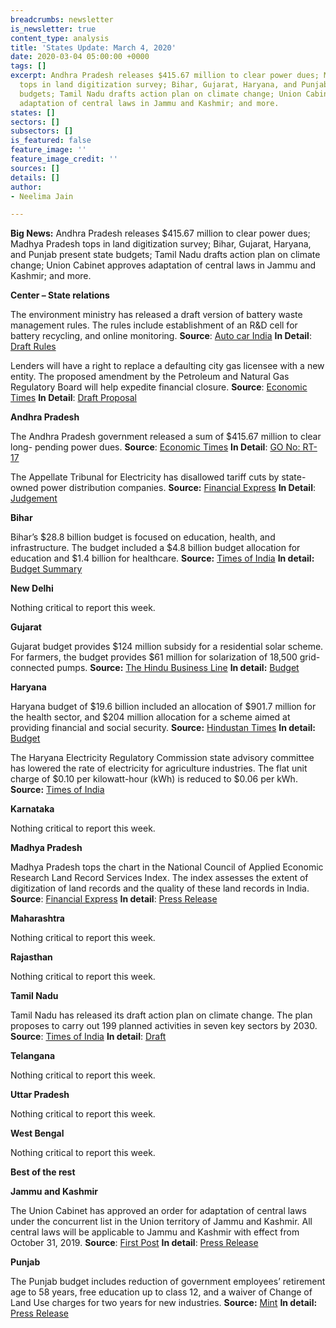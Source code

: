 ```yaml
---
breadcrumbs: newsletter
is_newsletter: true
content_type: analysis
title: 'States Update: March 4, 2020'
date: 2020-03-04 05:00:00 +0000
tags: []
excerpt: Andhra Pradesh releases $415.67 million to clear power dues; Madhya Pradesh
  tops in land digitization survey; Bihar, Gujarat, Haryana, and Punjab present state
  budgets; Tamil Nadu drafts action plan on climate change; Union Cabinet approves
  adaptation of central laws in Jammu and Kashmir; and more.
states: []
sectors: []
subsectors: []
is_featured: false
feature_image: ''
feature_image_credit: ''
sources: []
details: []
author:
- Neelima Jain

---
```

**Big News:** Andhra Pradesh releases $415.67 million to clear power dues; Madhya Pradesh tops in land digitization survey; Bihar, Gujarat, Haryana, and Punjab present state budgets; Tamil Nadu drafts action plan on climate change; Union Cabinet approves adaptation of central laws in Jammu and Kashmir; and more.

**Center – State relations**

The environment ministry has released a draft version of battery waste management rules. The rules include establishment of an R&D cell for battery recycling, and online monitoring. **Source**: [Auto car India](https://www.autocarindia.com/car-news/environment-ministry-issues-draft-notification-for-battery-waste-management-416347) **In Detail**: [Draft Rules](http://moef.gov.in/wp-content/uploads/2020/02/BATTERY-RULE.pdf)

Lenders will have a right to replace a defaulting city gas licensee with a new entity. The proposed amendment by the Petroleum and Natural Gas Regulatory Board will help expedite financial closure. **Source**: [Economic Times](https://economictimes.indiatimes.com/industry/energy/oil-gas/pngrb-plans-to-allow-lenders-to-replace-defaulting-city-gas-companies/articleshow/74362927.cms) **In Detail**: [Draft Proposal](https://www.pngrb.gov.in/OurRegulation/pdf/draft/CGD-Amendment-Regulations-26.02.2020.pdf)

**Andhra Pradesh**

The Andhra Pradesh government released a sum of $415.67 million to clear long- pending power dues. **Source**: [Economic Times](https://energy.economictimes.indiatimes.com/news/power/andhra-pradesh-govt-releases-rs-2984-cr-to-clear-power-dues/74327616) **In Detail**: [GO No: RT-17](https://goir.ap.gov.in/Reports.aspx)

The Appellate Tribunal for Electricity has disallowed tariff cuts by state-owned power distribution companies. **Source:** [Financial Express](https://www.financialexpress.com/industry/relief-to-solar-units-tribunal-disallows-tariff-cuts-by-andhra-pradesh-discoms/1884554/) **In Detail**: [Judgement](http://aptel.gov.in/sites/default/files/A.Nos.%20368%20of%202019,369%20of%202019,%20370%20of%202019,%20371%20of%202019,%20372%20of%202019%20and%20373%20of%202019_27.02.20.pdf)

**Bihar**

Bihar’s $28.8 billion budget is focused on education, health, and infrastructure. The budget included a $4.8 billion budget allocation for education and $1.4 billion for healthcare. **Source:** [Times of India](https://timesofindia.indiatimes.com/city/patna/push-for-education-healthcare-in-bihars-rs-2-11-lakh-crore-budget/articleshow/74306557.cms) **In detail:** [Budget Summary](http://finance.bih.nic.in/Budget/Budget-Summary.pdf)

**New Delhi**

Nothing critical to report this week.

**Gujarat**

Gujarat budget provides $124 million subsidy for a residential solar scheme. For farmers, the budget provides $61 million for solarization of 18,500 grid-connected pumps. **Source:** [The Hindu Business Line](https://www.thehindubusinessline.com/news/national/gujarat-presents-2020-21-budget-with-surplus-of-275-crore-without-new-taxes/article30923993.ece) **In detail:** [Budget](https://financedepartment.gujarat.gov.in/Documents/Bud-Eng_1008_2020-2-26_44.pdf)

**Haryana**

Haryana budget of $19.6 billion included an allocation of $901.7 million for the health sector, and $204 million allocation for a scheme aimed at providing financial and social security. **Source:** [Hindustan Times](https://www.hindustantimes.com/cities/khattar-presents-haryana-budget-hikes-scholarship-for-school-students-announces-3-new-medical-colleges/story-w3kg1Px4NsF6vls2fBW4bL.html) **In detail:** [Budget](http://web1.hry.nic.in/budget/Bgfinal.pdf)

The Haryana Electricity Regulatory Commission state advisory committee has lowered the rate of electricity for agriculture industries. The flat unit charge of $0.10 per kilowatt-hour (kWh) is reduced to $0.06 per kWh. **Source:** [Times of India](https://timesofindia.indiatimes.com/city/chandigarh/regulator-drops-power-price-for-agro-industries/articleshow/74421751.cms)

**Karnataka**

Nothing critical to report this week.

**Madhya Pradesh**

Madhya Pradesh tops the chart in the National Council of Applied Economic Research Land Record Services Index. The index assesses the extent of digitization of land records and the quality of these land records in India. **Source**: [Financial Express](https://www.financialexpress.com/economy/madhya-pradesh-tops-in-land-records-digitisation-ncaer/1883416/) **In detail**: [Press Release](http://www.ncaer.org/event_details.php?EID=270)

**Maharashtra**

Nothing critical to report this week.

**Rajasthan**

Nothing critical to report this week.

**Tamil Nadu**

Tamil Nadu has released its draft action plan on climate change. The plan proposes to carry out 199 planned activities in seven key sectors by 2030. **Source**: [Times of India](https://timesofindia.indiatimes.com/city/chennai/tamil-nadu-climate-change-draft-policy-out-suggestions-sought/articleshow/74315155.cms) **In detail**: [Draft](https://www.environment.tn.gov.in/tnsapcc-draft)

**Telangana**

Nothing critical to report this week.

**Uttar Pradesh**

Nothing critical to report this week.

**West Bengal**

Nothing critical to report this week.

**Best of the rest**

**Jammu and Kashmir**

The Union Cabinet has approved an order for adaptation of central laws under the concurrent list in the Union territory of Jammu and Kashmir. All central laws will be applicable to Jammu and Kashmir with effect from October 31, 2019. **Source**: [First Post](https://www.firstpost.com/india/union-cabinet-approves-adaptation-of-37-central-laws-including-indian-penal-code-crpc-census-act-in-jammu-and-kashmir-8100371.html) **In detail**: [Press Release](https://pib.gov.in/PressReleasePage.aspx?PRID=1604415)

**Punjab**

The Punjab budget includes reduction of government employees’ retirement age to 58 years, free education up to class 12, and a waiver of Change of Land Use charges for two years for new industries. **Source:** [Mint](https://www.livemint.com/news/india/punjab-to-reduce-govt-employees-retirement-age-to-58-years-11582946202316.html) **In detail:** [Press Release](http://diprpunjab.gov.in/?q=content/visionary-budget-has-paved-way-substantial-improvement-lives-punjabis-says-capt-amarinder)
